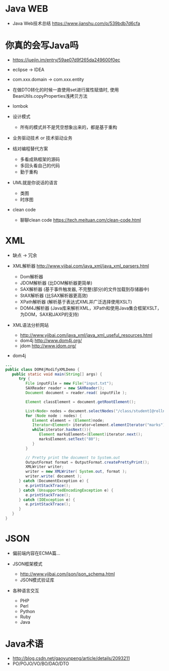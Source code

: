 # Java WEB

- Java Web技术总结 <https://www.jianshu.com/p/539bdb7d6cfa>

# 你真的会写Java吗

- <https://juejin.im/entry/59ae07d9f265da249600f0ec>
- eclipse -> IDEA
- com.xxx.domain -> com.xxx.entity
- 在做DTO转化的时候一直使用set进行属性赋值时, 使用BeanUtils.copyProperties浅拷贝方法
- lombok
- 设计模式

  - 所有的模式并不是凭空想象出来的，都是基于重构

- 业务驱动技术 or 技术驱动业务

- 结对编程替代方案

  - 多看成熟框架的源码
  - 多回头看自己的代码
  - 勤于重构

- UML就是你说话的语言

  - 类图
  - 时序图

- clean code

  - 聊聊clean code <https://tech.meituan.com/clean-code.html>

# XML

- 缺点 -> 冗余
- XML解析器 <http://www.yiibai.com/java_xml/java_xml_parsers.html>

  - Dom解析器
  - JDOM解析器 (比DOM解析器更简单)
  - SAX解析器 (基于事件触发器, 不完整(部分)的文件加载到存储器中)
  - StAX解析器 (比SAX解析器更高效)
  - XPath解析器 (解析基于表达式XML并广泛选择使用XSLT)
  - DOM4J解析器 (Java库来解析XML，XPath和使用Java集合框架XSLT，为DOM，SAX和JAXP的支持)

- XML语法分析网站

  - <http://www.yiibai.com/java_xml/java_xml_useful_resources.html>
  - dom4j <http://www.dom4j.org/>
  - jdom <http://www.jdom.org/>

- dom4j

```java
...
public class DOM4jModifyXMLDemo {
   public static void main(String[] args) {
      try {
         File inputFile = new File("input.txt");
         SAXReader reader = new SAXReader();
         Document document = reader.read( inputFile );

         Element classElement = document.getRootElement();

         List<Node> nodes = document.selectNodes("/class/student[@rollno='493']" );               
         for (Node node : nodes) {
            Element element = (Element)node;
            Iterator<Element> iterator=element.elementIterator("marks");
            while(iterator.hasNext()){
               Element marksElement=(Element)iterator.next();
               marksElement.setText("80");
            }
         }

         // Pretty print the document to System.out
         OutputFormat format = OutputFormat.createPrettyPrint();
         XMLWriter writer;
         writer = new XMLWriter( System.out, format );
         writer.write( document );
      } catch (DocumentException e) {
         e.printStackTrace();
      } catch (UnsupportedEncodingException e) {         
         e.printStackTrace();
      } catch (IOException e) {
         e.printStackTrace();
      }
   }    
}
```

# JSON

- 偏前端内容在ECMA篇...
- JSON框架模式

  - <http://www.yiibai.com/json/json_schema.html>
  - JSON模式验证库

- 各种语言交互

  - PHP
  - Perl
  - Python
  - Ruby
  - Java

# Java术语

- http://blog.csdn.net/gaoyunpeng/article/details/2093211  
- PO/POJO/VO/BO/DAO/DTO
